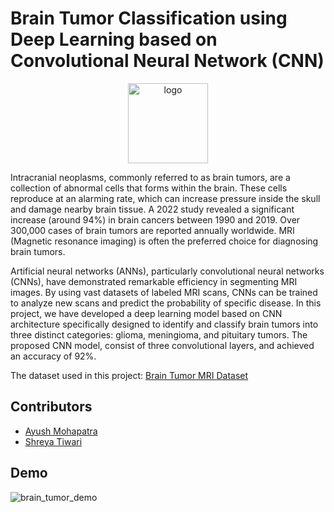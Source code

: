 
# Brain Tumor Classification using Deep Learning based on Convolutional Neural Network (CNN)

<div align="center">
  <img src="https://i.giphy.com/Vn9JVHDAzYw1O.webp" alt="logo" width="128" height="128">
  <br/>
</div>

Intracranial neoplasms, commonly referred to as brain tumors, are a collection of abnormal cells that forms within the brain. These cells reproduce at an alarming rate, which can increase pressure inside the skull and damage nearby brain tissue. A 2022 study revealed a significant increase (around 94%) in brain cancers between 1990 and 2019. Over 300,000 cases of brain tumors are reported annually worldwide. MRI (Magnetic resonance imaging) is often the preferred choice for diagnosing brain tumors. 

Artificial neural networks (ANNs), particularly convolutional neural networks (CNNs), have demonstrated remarkable efficiency in segmenting MRI images. By using vast datasets of labeled MRI scans, CNNs can be trained to analyze new scans and predict the probability of specific disease. In this project, we have developed a deep learning model based on CNN architecture specifically designed to identify and classify brain tumors into three distinct categories: glioma, meningioma, and pituitary tumors. The proposed CNN model, consist of three convolutional layers, and achieved an accuracy of 92%.

The dataset used in this project: [Brain Tumor MRI Dataset](https://www.kaggle.com/datasets/masoudnickparvar/brain-tumor-mri-dataset)

## Contributors

- [Ayush Mohapatra](https://www.github.com/notayush000)
- [Shreya Tiwari](https://www.github.com/codershreya)

## Demo
![brain_tumor_demo](https://github.com/notayush000/Brain-Tumor-Classifier-using-Deep-Learning/assets/58353326/dfeb2781-657e-48a1-903f-0eef9085cd5f)
